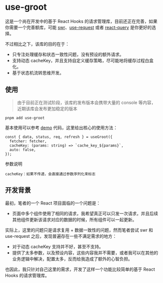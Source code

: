 # use-groot

这是一个尚在开发中的基于 React Hooks 的请求管理库，目前还正在完善，如果你需要一个完善额库，可能 [swr](https://github.com/vercel/swr)、[use-request](https://ahooks.js.org/hooks/use-request/index) 或者 [react-query](https://react-query.tanstack.com/) 是你更好的选择。

不过相比之下，该库的目的在于：

- 只专注处理缓存和状态一致性问题，没有预设的额外请求。
- 支持动态 cacheKey，并且支持自定义缓存策略，尽可能地将缓存过程白盒化。
- 基于状态机流转思维开发。

## 使用

> 由于目前正在测试阶段，该库的发布版本会携带大量的 console 等内容，近期该库会发布更加稳定的版本

```
pnpm add use-groot
```

基本使用可以参考 [demo](./demo/) 代码，这里给出核心的使用方法：

```
const { data, status, req, refresh } = useGroot({
  fetcher: fetcher,
  cacheKey: (params: string) => `cache_key_${params}`,
  auto: false,
});
```

参数说明

```
cacheKey：如果不传递，会直接通过参数序列化来标志
```

## 开发背景

最初，笔者的一个 React 项目面临的一个问题是：

- 页面中多个组件使用了相同的请求，我希望真正可以只发一次请求，并且后续其他组件更新该请求对应的数据的时候，所有组件可以一起更新。

实际上，这里的问题只是请求复用 + 数据一致性的问题，然而笔者尝试 swr 和 use-request 之后，发现普遍存在一些不满足需求的地方：

- 对于动态 cacheKey 支持并不好，甚至不支持。
- 提供了太多参数，以及预设内容，这些内容我并不需要，或者我可以在其他的业务逻辑中解决，配置太多，反而给我造成了额外的心智负担。

也因此，我只针对自己这里的需求，开发了这样一个功能比较简单的基于 React Hooks 的请求管理库。
